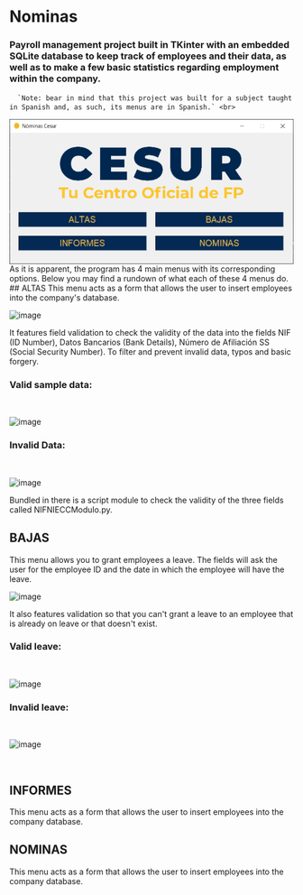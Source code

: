 # Nominas
### Payroll management project built in TKinter with an embedded SQLite database to keep track of employees and their data, as well as to make a few basic statistics regarding employment within the company.
      `Note: bear in mind that this project was built for a subject taught in Spanish and, as such, its menus are in Spanish.` <br>
<img align="left" alt="Nominas" width="1000px" src="https://github.com/DFennec/nominas/blob/master/Thumbnail.png?raw=true"/>
As it is apparent, the program has 4 main menus with its corresponding options. Below you may find a rundown of what each of these 4 menus do.
## ALTAS
  This menu acts as a form that allows the user to insert employees into the company's database.<br>
  
  ![image](https://github.com/user-attachments/assets/dfd9a91f-4a96-44c7-b8b1-405dc26aa45c)
  
  It features field validation to check the validity of the data into the fields NIF (ID  Number), Datos Bancarios (Bank Details), Número de Afiliación SS (Social Security Number). To filter and prevent invalid data, typos and basic forgery.
  ### Valid sample data:
  <br>
  
  ![image](https://github.com/user-attachments/assets/a9d4e932-73e4-4a3b-843f-387c9eb47be2)
  
  ### Invalid Data:
  <br>
  
  ![image](https://github.com/user-attachments/assets/be411c25-e94c-421f-b171-3351cfdec88e)
  
  Bundled in there is a script module to check the validity of the three fields called NIFNIECCModulo.py.<br>
## BAJAS
  This menu allows you to grant employees a leave. The fields will ask the user for the employee ID and the date in which the employee will have the leave.<br>
  
  ![image](https://github.com/user-attachments/assets/c5ef886e-89ef-4fde-b09e-05b92a6a0e98)

  It also features validation so that you can't grant a leave to an employee that is already on leave or that doesn't exist.
  ### Valid leave:
  <br>
  
  ![image](https://github.com/user-attachments/assets/7472b7eb-e792-4aac-b8ae-03cdd46db555)

  ### Invalid leave:
  <br>

  ![image](https://github.com/user-attachments/assets/e5a52d68-ea9c-45d0-82e6-21f0cc1110d7)

  <br>
  
## INFORMES
  This menu acts as a form that allows the user to insert employees into the company database.<br>
  
## NOMINAS
  This menu acts as a form that allows the user to insert employees into the company database.<br>
  
